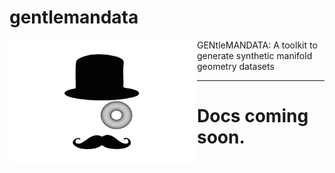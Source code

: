 # gentlemandata
  <img align="left" width="300" height="200" src="logo/GentlemanData.png">
  GENtleMANDATA: A toolkit to generate synthetic manifold geometry datasets 

---

# Docs coming soon.
